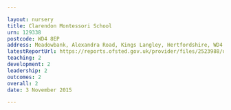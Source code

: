 ```yaml
---

layout: nursery
title: Clarendon Montessori School
urn: 129338
postcode: WD4 8EP
address: Meadowbank, Alexandra Road, Kings Langley, Hertfordshire, WD4 8EP
latestReportUrl: https://reports.ofsted.gov.uk/provider/files/2523988/urn/129338.pdf
teaching: 2
development: 2
leadership: 2
outcomes: 2
overall: 2
date: 3 November 2015

---
```

